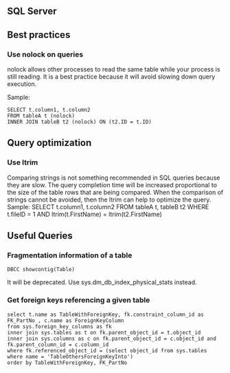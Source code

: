 SQL Server
-----------

## Best practices
### Use nolock on queries
nolock allows other processes to read the same table while your process is still reading. It is a best practice because it will avoid slowing down query execution. 

Sample:

	SELECT t.column1, t.column2
	FROM tableA t (nolock)
	INNER JOIN tableB t2 (nolock) ON (t2.ID = t.ID)

## Query optimization
### Use ltrim
Comparing strings is not something recommended in SQL queries because they are slow. The query completion time will be increased proportional to the size of the table rows that are being compared. When the comparison of strings cannot be avoided, then the ltrim can help to optimize the query.  
Sample:
	SELECT t.column1, t.column2
	FROM tableA t, tableB t2
	WHERE t.fileID = 1
	AND ltrim(t.FirstName) = ltrim(t2.FirstName)

## Useful Queries

### Fragmentation information of a table

	DBCC showcontig(Table)

It will be deprecated. Use sys.dm_db_index_physical_stats instead.

### Get foreign keys referencing a given table

	select t.name as TableWithForeignKey, fk.constraint_column_id as FK_PartNo , c.name as ForeignKeyColumn
	from sys.foreign_key_columns as fk
	inner join sys.tables as t on fk.parent_object_id = t.object_id
	inner join sys.columns as c on fk.parent_object_id = c.object_id and fk.parent_column_id = c.column_id
	where fk.referenced_object_id = (select object_id from sys.tables where name = 'TableOthersForeignKeyInto')
	order by TableWithForeignKey, FK_PartNo

